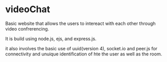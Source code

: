 # videoChat
Basic website that allows the users to intereact with each other through video confrerencing.

It is build using node.js, ejs, and express.js.

it also involves the basic use of uuid(version 4), socket.io and peer.js for connectivity and unuique identification of hte
the user as well as the room.

